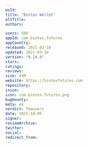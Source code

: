 ```yaml
---
wsId: 
title: "Bintex Wallet"
altTitle: 
authors:

users: 500
appId: com.bintex.futures
appCountry: 
released: 2021-03-10
updated: 2021-03-10
version: "0.19.0"
stars: 
ratings: 
reviews: 
size: 45M
website: https://bintexfutures.com
repository: 
issue: 
icon: com.bintex.futures.png
bugbounty: 
meta: ok
verdict: fewusers
date: 2021-10-05
signer: 
reviewArchive:
twitter: 
social:
redirect_from:
---
```


